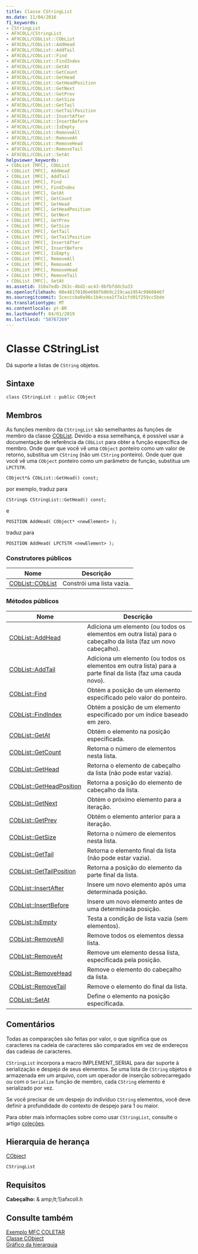 ```yaml
---
title: Classe CStringList
ms.date: 11/04/2016
f1_keywords:
- CStringList
- AFXCOLL/CStringList
- AFXCOLL/CObList::CObList
- AFXCOLL/CObList::AddHead
- AFXCOLL/CObList::AddTail
- AFXCOLL/CObList::Find
- AFXCOLL/CObList::FindIndex
- AFXCOLL/CObList::GetAt
- AFXCOLL/CObList::GetCount
- AFXCOLL/CObList::GetHead
- AFXCOLL/CObList::GetHeadPosition
- AFXCOLL/CObList::GetNext
- AFXCOLL/CObList::GetPrev
- AFXCOLL/CObList::GetSize
- AFXCOLL/CObList::GetTail
- AFXCOLL/CObList::GetTailPosition
- AFXCOLL/CObList::InsertAfter
- AFXCOLL/CObList::InsertBefore
- AFXCOLL/CObList::IsEmpty
- AFXCOLL/CObList::RemoveAll
- AFXCOLL/CObList::RemoveAt
- AFXCOLL/CObList::RemoveHead
- AFXCOLL/CObList::RemoveTail
- AFXCOLL/CObList::SetAt
helpviewer_keywords:
- CObList [MFC], CObList
- CObList [MFC], AddHead
- CObList [MFC], AddTail
- CObList [MFC], Find
- CObList [MFC], FindIndex
- CObList [MFC], GetAt
- CObList [MFC], GetCount
- CObList [MFC], GetHead
- CObList [MFC], GetHeadPosition
- CObList [MFC], GetNext
- CObList [MFC], GetPrev
- CObList [MFC], GetSize
- CObList [MFC], GetTail
- CObList [MFC], GetTailPosition
- CObList [MFC], InsertAfter
- CObList [MFC], InsertBefore
- CObList [MFC], IsEmpty
- CObList [MFC], RemoveAll
- CObList [MFC], RemoveAt
- CObList [MFC], RemoveHead
- CObList [MFC], RemoveTail
- CObList [MFC], SetAt
ms.assetid: 310a7edb-263c-4bd2-ac43-0bfbfddc5a33
ms.openlocfilehash: 08e481f010be688fb0b9c219caa1954c9960846f
ms.sourcegitcommit: 5cecccba0a96c1b4ccea1f7a1cfd91f259cc5bde
ms.translationtype: MT
ms.contentlocale: pt-BR
ms.lasthandoff: 04/01/2019
ms.locfileid: "58767269"
---
```

# <a name="cstringlist-class"></a>Classe CStringList

Dá suporte a listas de `CString` objetos.

## <a name="syntax"></a>Sintaxe

```
class CStringList : public CObject
```

## <a name="members"></a>Membros

As funções membro da `CStringList` são semelhantes às funções de membro da classe [CObList](../../mfc/reference/coblist-class.md). Devido a essa semelhança, é possível usar a documentação de referência da `CObList` para obter a função específica de membro. Onde quer que você vê uma `CObject` ponteiro como um valor de retorno, substitua um `CString` (não um `CString` ponteiro). Onde quer que você vê uma `CObject` ponteiro como um parâmetro de função, substitua um `LPCTSTR`.

`CObject*& CObList::GetHead() const;`

por exemplo, traduz para

`CString& CStringList::GetHead() const;`

e

`POSITION AddHead( CObject* <newElement> );`

traduz para

`POSITION AddHead( LPCTSTR <newElement> );`

### <a name="public-constructors"></a>Construtores públicos

|Nome|Descrição|
|----------|-----------------|
|[CObList::CObList](../../mfc/reference/coblist-class.md#coblist)|Constrói uma lista vazia.|

### <a name="public-methods"></a>Métodos públicos

|Nome|Descrição|
|----------|-----------------|
|[CObList::AddHead](../../mfc/reference/coblist-class.md#addhead)|Adiciona um elemento (ou todos os elementos em outra lista) para o cabeçalho da lista (faz um novo cabeçalho).|
|[CObList::AddTail](../../mfc/reference/coblist-class.md#addtail)|Adiciona um elemento (ou todos os elementos em outra lista) para a parte final da lista (faz uma cauda novo).|
|[CObList::Find](../../mfc/reference/coblist-class.md#find)|Obtém a posição de um elemento especificado pelo valor do ponteiro.|
|[CObList::FindIndex](../../mfc/reference/coblist-class.md#findindex)|Obtém a posição de um elemento especificado por um índice baseado em zero.|
|[CObList::GetAt](../../mfc/reference/coblist-class.md#getat)|Obtém o elemento na posição especificada.|
|[CObList::GetCount](../../mfc/reference/coblist-class.md#getcount)|Retorna o número de elementos nesta lista.|
|[CObList::GetHead](../../mfc/reference/coblist-class.md#gethead)|Retorna o elemento de cabeçalho da lista (não pode estar vazia).|
|[CObList::GetHeadPosition](../../mfc/reference/coblist-class.md#getheadposition)|Retorna a posição do elemento de cabeçalho da lista.|
|[CObList::GetNext](../../mfc/reference/coblist-class.md#getnext)|Obtém o próximo elemento para a iteração.|
|[CObList::GetPrev](../../mfc/reference/coblist-class.md#getprev)|Obtém o elemento anterior para a iteração.|
|[CObList::GetSize](../../mfc/reference/coblist-class.md#getsize)|Retorna o número de elementos nesta lista.|
|[CObList::GetTail](../../mfc/reference/coblist-class.md#gettail)|Retorna o elemento final da lista (não pode estar vazia).|
|[CObList::GetTailPosition](../../mfc/reference/coblist-class.md#gettailposition)|Retorna a posição do elemento da parte final da lista.|
|[CObList::InsertAfter](../../mfc/reference/coblist-class.md#insertafter)|Insere um novo elemento após uma determinada posição.|
|[CObList::InsertBefore](../../mfc/reference/coblist-class.md#insertbefore)|Insere um novo elemento antes de uma determinada posição.|
|[CObList::IsEmpty](../../mfc/reference/coblist-class.md#isempty)|Testa a condição de lista vazia (sem elementos).|
|[CObList::RemoveAll](../../mfc/reference/coblist-class.md#removeall)|Remove todos os elementos dessa lista.|
|[CObList::RemoveAt](../../mfc/reference/coblist-class.md#removeat)|Remove um elemento dessa lista, especificada pela posição.|
|[CObList::RemoveHead](../../mfc/reference/coblist-class.md#removehead)|Remove o elemento do cabeçalho da lista.|
|[CObList::RemoveTail](../../mfc/reference/coblist-class.md#removetail)|Remove o elemento do final da lista.|
|[CObList::SetAt](../../mfc/reference/coblist-class.md#setat)|Define o elemento na posição especificada.|

## <a name="remarks"></a>Comentários

Todas as comparações são feitas por valor, o que significa que os caracteres na cadeia de caracteres são comparados em vez de endereços das cadeias de caracteres.

`CStringList` incorpora a macro IMPLEMENT_SERIAL para dar suporte à serialização e despejo de seus elementos. Se uma lista de `CString` objetos é armazenada em um arquivo, com um operador de inserção sobrecarregado ou com o `Serialize` função de membro, cada `CString` elemento é serializado por vez.

Se você precisar de um despejo do indivíduo `CString` elementos, você deve definir a profundidade do contexto de despejo para 1 ou maior.

Para obter mais informações sobre como usar `CStringList`, consulte o artigo [coleções](../../mfc/collections.md).

## <a name="inheritance-hierarchy"></a>Hierarquia de herança

[CObject](../../mfc/reference/cobject-class.md)

`CStringList`

## <a name="requirements"></a>Requisitos

**Cabeçalho:** & amp;lt;1}afxcoll.h

## <a name="see-also"></a>Consulte também

[Exemplo MFC COLETAR](../../overview/visual-cpp-samples.md)<br/>
[Classe CObject](../../mfc/reference/cobject-class.md)<br/>
[Gráfico da hierarquia](../../mfc/hierarchy-chart.md)
